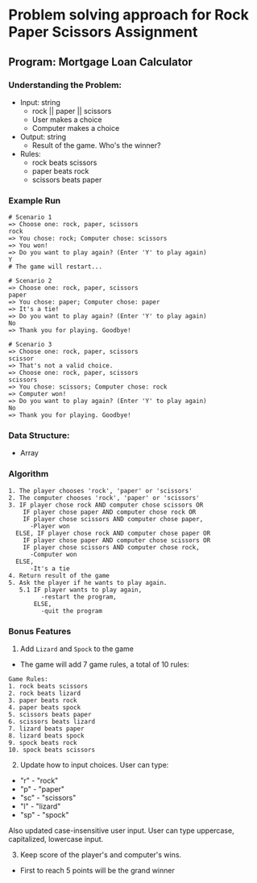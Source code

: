 # Problem solving approach for Rock Paper Scissors Assignment

## Program: Mortgage Loan Calculator

### Understanding the Problem:
* Input: string
  * rock || paper || scissors
  * User makes a choice
  * Computer makes a choice
* Output: string
  * Result of the game. Who's the winner?
* Rules:
  * rock beats scissors
  * paper beats rock
  * scissors beats paper

### Example Run
```
# Scenario 1
=> Choose one: rock, paper, scissors
rock
=> You chose: rock; Computer chose: scissors
=> You won!
=> Do you want to play again? (Enter 'Y' to play again)
Y
# The game will restart...

# Scenario 2
=> Choose one: rock, paper, scissors
paper
=> You chose: paper; Computer chose: paper
=> It's a tie!
=> Do you want to play again? (Enter 'Y' to play again)
No
=> Thank you for playing. Goodbye!

# Scenario 3
=> Choose one: rock, paper, scissors
scissor
=> That's not a valid choice.
=> Choose one: rock, paper, scissors
scissors
=> You chose: scissors; Computer chose: rock
=> Computer won!
=> Do you want to play again? (Enter 'Y' to play again)
No
=> Thank you for playing. Goodbye!
```

### Data Structure:
* Array

### Algorithm
```
1. The player chooses 'rock', 'paper' or 'scissors'
2. The computer chooses 'rock', 'paper' or 'scissors'
3. IF player chose rock AND computer chose scissors OR
    IF player chose paper AND computer chose rock OR
    IF player chose scissors AND computer chose paper,
      -Player won
  ELSE, IF player chose rock AND computer chose paper OR
    IF player chose paper AND computer chose scissors OR
    IF player chose scissors AND computer chose rock,
      -Computer won
  ELSE,
      -It's a tie
4. Return result of the game
5. Ask the player if he wants to play again.
   5.1 IF player wants to play again,
         -restart the program,
       ELSE,
         -quit the program
```

### Bonus Features
1. Add `Lizard` and `Spock` to the game
  * The game will add 7 game rules, a total of 10 rules:
  ```
  Game Rules:
  1. rock beats scissors
  2. rock beats lizard
  3. paper beats rock
  4. paper beats spock
  5. scissors beats paper
  6. scissors beats lizard
  7. lizard beats paper
  8. lizard beats spock
  9. spock beats rock
  10. spock beats scissors
  ```

2. Update how to input choices. User can type:
  * "r" - "rock"
  * "p" - "paper"
  * "sc" - "scissors"
  * "l" - "lizard"
  * "sp" - "spock"

  Also updated case-insensitive user input. User can type uppercase, capitalized, lowercase input.

3. Keep score of the player's and computer's wins.
  * First to reach 5 points will be the grand winner
